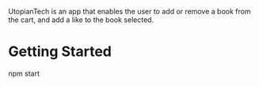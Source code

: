 UtopianTech is an app that enables the user to add or remove a book from the cart, and add a like to the book selected.

# Getting Started

npm start